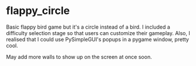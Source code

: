 # flappy_circle


Basic flappy bird game but it's a circle instead of a bird. I included a difficulty selection stage so that users can customize their gameplay.
Also, I realised that I could use PySimpleGUI's popups in a pygame window, pretty cool.

May add more walls to show up on the screen at once soon.
